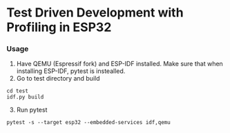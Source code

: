 # Test Driven Development with Profiling in ESP32

### Usage
1. Have QEMU (Espressif fork) and ESP-IDF installed. Make sure that when installing ESP-IDF, pytest is instealled.
2. Go to test directory and build
```
cd test
idf.py build
```
3. Run pytest
```
pytest -s --target esp32 --embedded-services idf,qemu
```